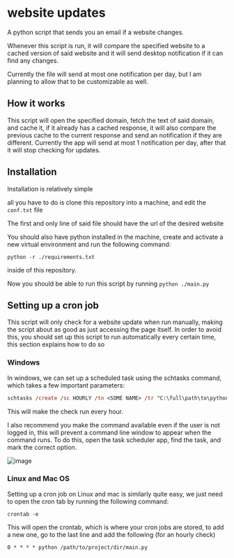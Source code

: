 # website updates
A python script that sends you an email if a website changes.

Whenever this script is run, it will compare the specified website to a cached version of said website and it will send desktop notification if it can find any changes.

Currently the file will send at most one notification per day, but I am planning to allow that to be customizable as well.

## How it works

This script will open the specified domain, fetch the text of said domain, and cache it, if it already has a cached response, it will also compare the previous cache to the current response and send an notification if they are different. Currently the app will send at most 1 notification per day, after that it will stop checking for updates.

## Installation

Installation is relatively simple

all you have to do is clone this repository into a machine, and edit the `conf.txt` file

The first and only line of said file should have the url of the desired website

You should also have python installed in the machine, create and activate a new virtual environment and run the following command:

```
python -r ./requirements.txt
```
inside of this repository.

Now you should be able to run this script by running `python ./main.py`

## Setting up a cron job

This script will only check for a website update when run manually, making the script about as good as just accessing the page itself.
In order to avoid this, you should set up this script to run automatically every certain time, this section explains how to do so

### Windows

In windows, we can set up a scheduled task using the schtasks command, which takes a few important parameters:
```ps
schtasks /create /sc HOURLY /tn <SOME NAME> /tr "C:\full\path\to\python.exe C:\full\path\to\project\main.py" 
```
This will make the check run every hour.

I also recommend you make the command available even if the user is not logged in, this will prevent a command line window to appear when the command runs. To do this, open the task scheduler app, find the task, and mark the correct option.

![image](https://user-images.githubusercontent.com/43828996/157281253-e2962ed8-308d-45db-b44f-364e9283e9c7.png)


### Linux and Mac OS

Setting up a cron job on Linux and mac is similarly quite easy, we just need to open the cron tab by running the following command:
```
crontab -e
```
This will open the crontab, which is where your cron jobs are stored, to add a new one, go to the last line and add the following (for an hourly check)
```
0 * * * * python /path/to/project/dir/main.py
```
